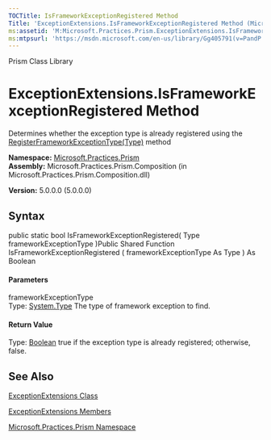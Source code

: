 ```yaml
---
TOCTitle: IsFrameworkExceptionRegistered Method
Title: 'ExceptionExtensions.IsFrameworkExceptionRegistered Method (Microsoft.Practices.Prism)'
ms:assetid: 'M:Microsoft.Practices.Prism.ExceptionExtensions.IsFrameworkExceptionRegistered(System.Type)'
ms:mtpsurl: 'https://msdn.microsoft.com/en-us/library/Gg405791(v=PandP.50)'
---
```


Prism Class Library

ExceptionExtensions.IsFrameworkExceptionRegistered Method
=============================================================

Determines whether the exception type is already registered using the [RegisterFrameworkExceptionType(Type)](https://msdn.microsoft.com/m:microsoft.practices.prism.exceptionextensions.registerframeworkexceptiontype(system.type)) method

**Namespace:** [Microsoft.Practices.Prism](https://msdn.microsoft.com/n:microsoft.practices.prism)
**Assembly:** Microsoft.Practices.Prism.Composition (in Microsoft.Practices.Prism.Composition.dll)

**Version:** 5.0.0.0 (5.0.0.0)

## Syntax


<span id="syntaxToggle"></span>public static bool IsFrameworkExceptionRegistered( Type frameworkExceptionType )Public Shared Function IsFrameworkExceptionRegistered ( frameworkExceptionType As Type ) As Boolean
#### Parameters

frameworkExceptionType  
Type: [System.Type](http://msdn2.microsoft.com/en-us/library/42892f65)
The type of framework exception to find.

#### Return Value

Type: [Boolean](http://msdn2.microsoft.com/en-us/library/a28wyd50)
true if the exception type is already registered; otherwise, false.

See Also
--------


[ExceptionExtensions Class](https://msdn.microsoft.com/t:microsoft.practices.prism.exceptionextensions)

[ExceptionExtensions Members](https://msdn.microsoft.com/allmembers.t:microsoft.practices.prism.exceptionextensions)

[Microsoft.Practices.Prism Namespace](https://msdn.microsoft.com/n:microsoft.practices.prism)
